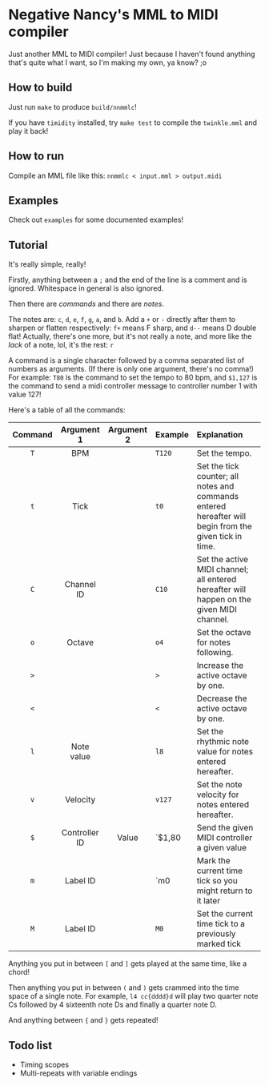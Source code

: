 # Negative Nancy's MML to MIDI compiler

Just another MML to MIDI compiler!  Just because I haven't found anything that's quite what I want, so I'm making my own, ya know? ;o

## How to build

Just run `make` to produce `build/nnmmlc`!

If you have `timidity` installed, try `make test` to compile the `twinkle.mml` and play it back!

## How to run

Compile an MML file like this: `nnmmlc < input.mml > output.midi`

## Examples

Check out `examples` for some documented examples!

## Tutorial

It's really simple, really!

Firstly, anything between a `;` and the end of the line is a comment and is ignored.
Whitespace in general is also ignored.

Then there are *commands* and there are *notes*.

The notes are: `c`, `d`, `e`, `f`, `g`, `a`, and `b`. Add a `+` or `-` directly after them to sharpen or flatten respectively: `f+` means F sharp, and `d--` means D double flat!
Actually, there's one more, but it's not really a note, and more like the *lack* of a note, lol, it's the rest: `r`

A command is a single character followed by a comma separated list of numbers as arguments. (If there is only one argument, there's no comma!) For example: `T80` is the command to set the tempo to 80 bpm, and `$1,127` is the command to send a midi controller message to controller number 1 with value 127!

Here's a table of all the commands:

| Command | Argument 1    | Argument 2 | Example | Explanation                                                                                            |
|:-------:|:-------------:|:----------:|:--------|:-------------------------------------------------------------------------------------------------------|
| `T`     | BPM           |            | `T120`  | Set the tempo.                                                                                         |
| `t`     | Tick          |            | `t0`    | Set the tick counter; all notes and commands entered hereafter will begin from the given tick in time. |
| `C`     | Channel ID    |            | `C10`   | Set the active MIDI channel; all entered hereafter will happen on the given MIDI channel.              |
| `o`     | Octave        |            | `o4`    | Set the octave for notes following.                                                                    |
| `>`     |               |            | `>`     | Increase the active octave by one.                                                                     |
| `<`     |               |            | `<`     | Decrease the active octave by one.                                                                     |
| `l`     | Note value    |            | `l8`    | Set the rhythmic note value for notes entered hereafter.                                               |
| `v`     | Velocity      |            | `v127`  | Set the note velocity for notes entered hereafter.                                                     |
| `$`     | Controller ID | Value      | `$1,80  | Send the given MIDI controller a given value                                                           |
| `m`     | Label ID      |            | `m0     | Mark the current time tick so you might return to it later                                             |
| `M`     | Label ID      |            | `M0`    | Set the current time tick to a previously marked tick                                                  |

Anything you put in between `[` and `]` gets played at the same time, like a chord!

Then anything you put in between `(` and `)` gets crammed into the time space of a single note. For example, `l4 cc{dddd}d` will play two quarter note Cs followed by 4 sixteenth note Ds and finally a quarter note D.

And anything between `{` and `}` gets repeated!

## Todo list

- Timing scopes
- Multi-repeats with variable endings
